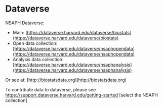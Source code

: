 # Dataverse

NSAPH Dataverse:

- Main: [https://dataverse.harvard.edu/dataverse/biostats](https://dataverse.harvard.edu/dataverse/biostats)
- Open data collection: [https://dataverse.harvard.edu/dataverse/nsaphopendata](https://dataverse.harvard.edu/dataverse/nsaphopendata)
- Analysis data collection: [https://dataverse.harvard.edu/dataverse/nsaphanalysis](https://dataverse.harvard.edu/dataverse/nsaphanalysis)

Or see at: [http://biostatsdata.org](http://biostatsdata.org)

To contribute data to dataverse, please see https://support.dataverse.harvard.edu/getting-started [select the NSAPH collection]
